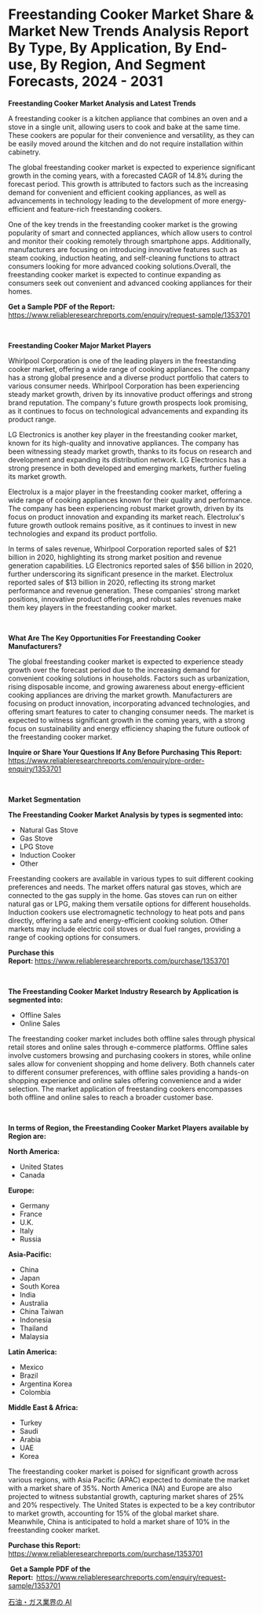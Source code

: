 <p><h1>Freestanding Cooker Market Share & Market New Trends Analysis Report By Type, By Application, By End-use, By Region, And Segment Forecasts, 2024 - 2031</h1></p><p><strong>Freestanding Cooker Market Analysis and Latest Trends</strong></p>
<p><p>A freestanding cooker is a kitchen appliance that combines an oven and a stove in a single unit, allowing users to cook and bake at the same time. These cookers are popular for their convenience and versatility, as they can be easily moved around the kitchen and do not require installation within cabinetry.</p><p>The global freestanding cooker market is expected to experience significant growth in the coming years, with a forecasted CAGR of 14.8% during the forecast period. This growth is attributed to factors such as the increasing demand for convenient and efficient cooking appliances, as well as advancements in technology leading to the development of more energy-efficient and feature-rich freestanding cookers.</p><p>One of the key trends in the freestanding cooker market is the growing popularity of smart and connected appliances, which allow users to control and monitor their cooking remotely through smartphone apps. Additionally, manufacturers are focusing on introducing innovative features such as steam cooking, induction heating, and self-cleaning functions to attract consumers looking for more advanced cooking solutions.Overall, the freestanding cooker market is expected to continue expanding as consumers seek out convenient and advanced cooking appliances for their homes.</p></p>
<p><strong>Get a Sample PDF of the Report:&nbsp;</strong> <a href="https://www.reliableresearchreports.com/enquiry/request-sample/1353701">https://www.reliableresearchreports.com/enquiry/request-sample/1353701</a></p>
<p>&nbsp;</p>
<p><strong>Freestanding Cooker Major Market Players</strong></p>
<p><p>Whirlpool Corporation is one of the leading players in the freestanding cooker market, offering a wide range of cooking appliances. The company has a strong global presence and a diverse product portfolio that caters to various consumer needs. Whirlpool Corporation has been experiencing steady market growth, driven by its innovative product offerings and strong brand reputation. The company's future growth prospects look promising, as it continues to focus on technological advancements and expanding its product range.</p><p>LG Electronics is another key player in the freestanding cooker market, known for its high-quality and innovative appliances. The company has been witnessing steady market growth, thanks to its focus on research and development and expanding its distribution network. LG Electronics has a strong presence in both developed and emerging markets, further fueling its market growth.</p><p>Electrolux is a major player in the freestanding cooker market, offering a wide range of cooking appliances known for their quality and performance. The company has been experiencing robust market growth, driven by its focus on product innovation and expanding its market reach. Electrolux's future growth outlook remains positive, as it continues to invest in new technologies and expand its product portfolio.</p><p>In terms of sales revenue, Whirlpool Corporation reported sales of $21 billion in 2020, highlighting its strong market position and revenue generation capabilities. LG Electronics reported sales of $56 billion in 2020, further underscoring its significant presence in the market. Electrolux reported sales of $13 billion in 2020, reflecting its strong market performance and revenue generation. These companies' strong market positions, innovative product offerings, and robust sales revenues make them key players in the freestanding cooker market.</p></p>
<p>&nbsp;</p>
<p><strong>What Are The Key Opportunities For Freestanding Cooker Manufacturers?</strong></p>
<p><p>The global freestanding cooker market is expected to experience steady growth over the forecast period due to the increasing demand for convenient cooking solutions in households. Factors such as urbanization, rising disposable income, and growing awareness about energy-efficient cooking appliances are driving the market growth. Manufacturers are focusing on product innovation, incorporating advanced technologies, and offering smart features to cater to changing consumer needs. The market is expected to witness significant growth in the coming years, with a strong focus on sustainability and energy efficiency shaping the future outlook of the freestanding cooker market.</p></p>
<p><strong>Inquire or Share Your Questions If Any Before Purchasing This Report:</strong> <a href="https://www.reliableresearchreports.com/enquiry/pre-order-enquiry/1353701">https://www.reliableresearchreports.com/enquiry/pre-order-enquiry/1353701</a></p>
<p>&nbsp;</p>
<p><strong>Market Segmentation</strong></p>
<p><strong>The Freestanding Cooker Market Analysis by types is segmented into:</strong></p>
<p><ul><li>Natural Gas Stove</li><li>Gas Stove</li><li>LPG Stove</li><li>Induction Cooker</li><li>Other</li></ul></p>
<p><p>Freestanding cookers are available in various types to suit different cooking preferences and needs. The market offers natural gas stoves, which are connected to the gas supply in the home. Gas stoves can run on either natural gas or LPG, making them versatile options for different households. Induction cookers use electromagnetic technology to heat pots and pans directly, offering a safe and energy-efficient cooking solution. Other markets may include electric coil stoves or dual fuel ranges, providing a range of cooking options for consumers.</p></p>
<p><strong>Purchase this Report:&nbsp;</strong><a href="https://www.reliableresearchreports.com/purchase/1353701">https://www.reliableresearchreports.com/purchase/1353701</a></p>
<p>&nbsp;</p>
<p><strong>The Freestanding Cooker Market Industry Research by Application is segmented into:</strong></p>
<p><ul><li>Offline Sales</li><li>Online Sales</li></ul></p>
<p><p>The freestanding cooker market includes both offline sales through physical retail stores and online sales through e-commerce platforms. Offline sales involve customers browsing and purchasing cookers in stores, while online sales allow for convenient shopping and home delivery. Both channels cater to different consumer preferences, with offline sales providing a hands-on shopping experience and online sales offering convenience and a wider selection. The market application of freestanding cookers encompasses both offline and online sales to reach a broader customer base.</p></p>
<p>&nbsp;</p>
<p><strong>In terms of Region, the Freestanding Cooker Market Players available by Region are:</strong></p>
<p>
    <p> <strong> North America: </strong>
        <ul>
            <li>United States</li>
            <li>Canada</li>
        </ul>
        </p> 
    <p> <strong> Europe: </strong>
        <ul>
            <li>Germany</li>
            <li>France</li>
            <li>U.K.</li>
            <li>Italy</li>
            <li>Russia</li>
        </ul>
        </p> 
    <p> <strong> Asia-Pacific: </strong>
        <ul>
            <li>China</li>
            <li>Japan</li>
            <li>South Korea</li>
            <li>India</li>
            <li>Australia</li>
            <li>China Taiwan</li>
            <li>Indonesia</li>
            <li>Thailand</li>
            <li>Malaysia</li>
        </ul>
        </p> 
    <p> <strong> Latin America: </strong>
        <ul>
            <li>Mexico</li>
            <li>Brazil</li>
            <li>Argentina Korea</li>
            <li>Colombia</li>
        </ul>
        </p> 
    <p> <strong> Middle East & Africa: </strong>
        <ul>
            <li>Turkey</li>
            <li>Saudi</li>
            <li>Arabia</li>
            <li>UAE</li>
            <li>Korea</li>
        </ul>
    </p>
    </p>
<p><p>The freestanding cooker market is poised for significant growth across various regions, with Asia Pacific (APAC) expected to dominate the market with a market share of 35%. North America (NA) and Europe are also projected to witness substantial growth, capturing market shares of 25% and 20% respectively. The United States is expected to be a key contributor to market growth, accounting for 15% of the global market share. Meanwhile, China is anticipated to hold a market share of 10% in the freestanding cooker market.</p></p>
<p><strong>Purchase this Report: </strong><a href="https://www.reliableresearchreports.com/purchase/1353701">https://www.reliableresearchreports.com/purchase/1353701</a></p>
<p>&nbsp;<strong>Get a Sample PDF of the Report:&nbsp;&nbsp;</strong><a href="https://www.reliableresearchreports.com/enquiry/request-sample/1353701">https://www.reliableresearchreports.com/enquiry/request-sample/1353701</a></p>
<p><strong></strong></p>
<p><p><a href="https://github.com/Sophiaard2003/Market-Research-Report-List-1/blob/main/68223046244.md">石油・ガス業界の AI</a></p></p>